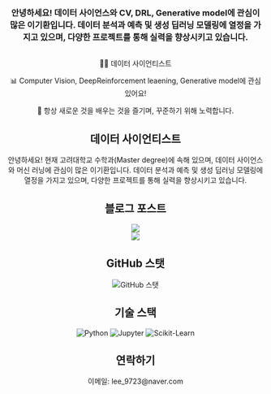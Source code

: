 <div align="center">
  <h3>안녕하세요! 데이터 사이언스와 CV, DRL, Generative model에 관심이 많은 이기환입니다. 데이터 분석과 예측 및 생성 딥러닝 모델링에 열정을 가지고 있으며, 다양한 프로젝트를 통해 실력을 향상시키고 있습니다.</h3>
  <img src="![image](https://github.com/KiHwanLee123/KIHwanLee123/assets/146923583/2001a163-b7fa-4346-8e14-85f977a5a0da)" alt="">  
    <p>👨‍💻 데이터 사이언티스트</p>
    <p>📊 Computer Vision, DeepReinforcement leaening, Generative model에 관심 있어요!</p>
    <p>🌱 항상 새로운 것을 배우는 것을 즐기며, 꾸준하기 위해 노력합니다.</p>
  

<h2 align="center">데이터 사이언티스트</h2>

<p align="center">안녕하세요! 현재 고려대학교 수학과(Master degree)에 속해 있으며, 데이터 사이언스와 머신 러닝에 관심이 많은 이기환입니다. 데이터 분석과 예측 및 생성 딥러닝 모델링에 열정을 가지고 있으며, 다양한 프로젝트를 통해 실력을 향상시키고 있습니다.</p>


<h2 align="center">블로그 포스트</h2>
<a href="https://velog.io/@lee9843" target="_blank"><img src="https://img.shields.io/badge/Velog-20C997?style=for-the-badge&logo=velog&logoColor=white"/></a><br>
<a href="https://www.notion.so/8270c0211cd942198d2fedd25ff88169?pvs=4" target="_blank"><img src="https://img.shields.io/badge/Notion-white?style=for-the-badge&logo=notion&logoColor=black"/></a>
</div>

<h2 align="center">GitHub 스탯</h2>

<p align="center">
  <img src="https://github-readme-stats.vercel.app/api?username=yourusername&show_icons=true&count_private=true&theme=radical" alt="GitHub 스탯">
</p>

<h2 align="center">기술 스택</h2>

<p align="center">
  <img src="https://img.shields.io/badge/Python-3776AB?style=for-the-badge&logo=python&logoColor=white" alt="Python">
  <img src="https://img.shields.io/badge/Jupyter-F37626?style=for-the-badge&logo=jupyter&logoColor=white" alt="Jupyter">
  <img src="https://img.shields.io/badge/Scikit--Learn-F7931E?style=for-the-badge&logo=scikit-learn&logoColor=white" alt="Scikit-Learn">
</p>


<h2 align="center">연락하기</h2>

<p align="center">
  이메일: lee_9723@naver.com
</p>


